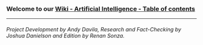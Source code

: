 ### Welcome to our [Wiki - Artificial Intelligence - Table of contents](https://github.com/balazodeldiablo/Software-Development-Tools---Assigment-2/blob/main/Artificial%20Intelligence%20-%20Wiki/Home.md)
------
###### *Project Development by Andy Davila, Research and Fact-Checking by Joshua Danielson and Edition by Renan Sonza.*
